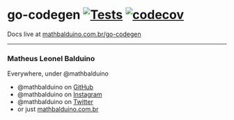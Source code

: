 # go-codegen [![Tests](https://github.com/mathbalduino/go-codegen/actions/workflows/ci.yml/badge.svg?branch=main)](https://github.com/mathbalduino/go-codegen/actions/workflows/ci.yml) [![codecov](https://codecov.io/gh/mathbalduino/go-codegen/branch/main/graph/badge.svg?token=EUF064OND3)](https://codecov.io/gh/mathbalduino/go-codegen)

Docs live at <a href="https://mathbalduino.com.br/go-codegen" target="_blank">mathbalduino.com.br/go-codegen</a>

---

### Matheus Leonel Balduino

Everywhere, under @mathbalduino
- @mathbalduino on <a href="https://github.com/mathbalduino" target="_blank">GitHub</a>
- @mathbalduino on <a href="https://instagram.com/mathbalduino" target="_blank">Instagram</a>
- @mathbalduino on <a href="https://twitter.com/mathbalduino" target="_blank">Twitter</a>
- or just <a href="https://mathbalduino.com.br/" target="_blank">mathbalduino.com.br</a>
